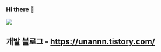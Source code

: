 ### Hi there 👋

<img src="https://img.shields.io/badge/Spring-6DB33F?style=for-the-badge&logo=Spring&logoColor=white">


## 개발 블로그 - https://unannn.tistory.com/


<!--
**unannn/unannn** is a ✨ _special_ ✨ repository because its `README.md` (this file) appears on your GitHub profile.

Here are some ideas to get you started:

- 🔭 I’m currently working on ...
- 🌱 I’m currently learning ...
- 👯 I’m looking to collaborate on ...
- 🤔 I’m looking for help with ...
- 💬 Ask me about ...
- 📫 How to reach me: ...
- 😄 Pronouns: ...
- ⚡ Fun fact: ...
-->
